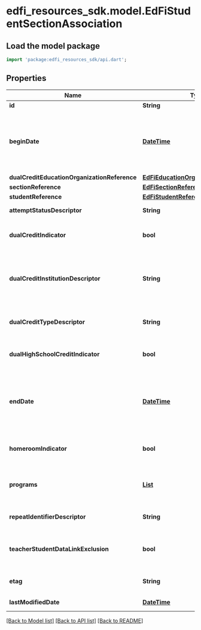 # edfi_resources_sdk.model.EdFiStudentSectionAssociation

## Load the model package
```dart
import 'package:edfi_resources_sdk/api.dart';
```

## Properties
Name | Type | Description | Notes
------------ | ------------- | ------------- | -------------
**id** | **String** |  | [optional] 
**beginDate** | [**DateTime**](DateTime.md) | Month, day, and year of the student's entry or assignment to the section.  Note: Date interpretation may vary. Ed-Fi recommends inclusive dates, but states may define dates as inclusive or exclusive. For calculations, align with local guidelines. | 
**dualCreditEducationOrganizationReference** | [**EdFiEducationOrganizationReference**](EdFiEducationOrganizationReference.md) |  | [optional] 
**sectionReference** | [**EdFiSectionReference**](EdFiSectionReference.md) |  | 
**studentReference** | [**EdFiStudentReference**](EdFiStudentReference.md) |  | 
**attemptStatusDescriptor** | **String** | An indication of the student's completion status for the section. | [optional] 
**dualCreditIndicator** | **bool** | Indicates whether the student assigned to the section is to receive dual credit upon successful completion. | [optional] 
**dualCreditInstitutionDescriptor** | **String** | Descriptor for the postsecondary institution offering college credit. This descriptor may be used to select a postsecondary institution that is not defined as an education organization, and/or select a general type of postsecondary institution. | [optional] 
**dualCreditTypeDescriptor** | **String** | For a student taking a dual credit course in a college or high school setting, indicates the type of dual credit program. | [optional] 
**dualHighSchoolCreditIndicator** | **bool** | Indicates whether successful completion of the course will result in credits toward high school graduation. | [optional] 
**endDate** | [**DateTime**](DateTime.md) | Month, day, and year of the withdrawal or exit of the student from the section.  Note: Date interpretation may vary. Ed-Fi recommends inclusive dates, but states may define dates as inclusive or exclusive. For calculations, align with local guidelines. | [optional] 
**homeroomIndicator** | **bool** | Indicates the section is the student's homeroom. Homeroom period may the convention for taking daily attendance. | [optional] 
**programs** | [**List<EdFiStudentSectionAssociationProgram>**](EdFiStudentSectionAssociationProgram.md) | An unordered collection of studentSectionAssociationPrograms. The program(s) that the student is participating in the context of the course. | [optional] [default to const []]
**repeatIdentifierDescriptor** | **String** | An indication as to whether a student has previously taken a given course. | [optional] 
**teacherStudentDataLinkExclusion** | **bool** | Indicates that the student-section combination is excluded from calculation of value-added or growth attribution calculations used for a particular teacher evaluation. | [optional] 
**etag** | **String** | A unique system-generated value that identifies the version of the resource. | [optional] 
**lastModifiedDate** | [**DateTime**](DateTime.md) | The date and time the resource was last modified. | [optional] 

[[Back to Model list]](../README.md#documentation-for-models) [[Back to API list]](../README.md#documentation-for-api-endpoints) [[Back to README]](../README.md)


